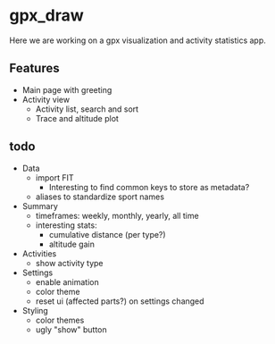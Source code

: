 # gpx_draw

Here we are working on a gpx visualization and activity statistics app.

## Features

- Main page with greeting
- Activity view
    - Activity list, search and sort
    - Trace and altitude plot

## todo

- Data
    - import FIT
        - Interesting to find common keys to store as metadata?
    - aliases to standardize sport names
- Summary
    - timeframes: weekly, monthly, yearly, all time
    - interesting stats:
        - cumulative distance (per type?)
        - altitude gain
- Activities
    - show activity type
- Settings
    - enable animation
    - color theme
    - reset ui (affected parts?) on settings changed
- Styling
    - color themes
    - ugly "show" button
